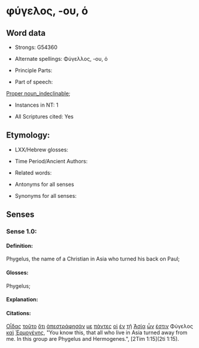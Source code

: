 # φύγελος, -ου, ὁ 

<!-- Status: S2=NeedsFinalCheck -->
<!-- Lexica used for edits: BDAG, FFM, LN, A-S -->

## Word data

* Strongs: G54360

* Alternate spellings: Φύγελλος, -ου, ὁ

* Principle Parts: 

* Part of speech: 

[Proper noun_indeclinable](http://ugg.readthedocs.io/en/latest/proper_noun_indeclinable.html); 

* Instances in NT: 1

* All Scriptures cited: Yes

## Etymology: 

* LXX/Hebrew glosses: 

* Time Period/Ancient Authors: 

* Related words: 

* Antonyms for all senses

* Synonyms for all senses: 

## Senses 

### Sense 1.0:

#### Definition: 

Phygelus, the name of a Christian in Asia who turned his back on Paul;

#### Glosses:

Phygelus;

#### Explanation:

#### Citations:

[Οἶδας](../G99999/01.md) [τοῦτο](../G37780/01.md) [ὅτι](../G37540/01.md) [ἀπεστράφησάν](../G06540/01.md) [με](../G14730/01.md) [πάντες](../G39560/01.md) [οἱ](../G35880/01.md) [ἐν](../G17220/01.md) [τῇ](../G35880/01.md) [Ἀσίᾳ](../G07730/01.md) [ὧν](../G37390/01.md) [ἐστιν](../G99999/01.md) Φύγελος [καὶ](../G25320/01.md) [Ἑρμογένης](../G20610/01.md), "You know this, that all who live in Asia turned away from me. In this group are Phygelus and Hermogenes.", [2Tim 1:15](2ti 1:15). 
